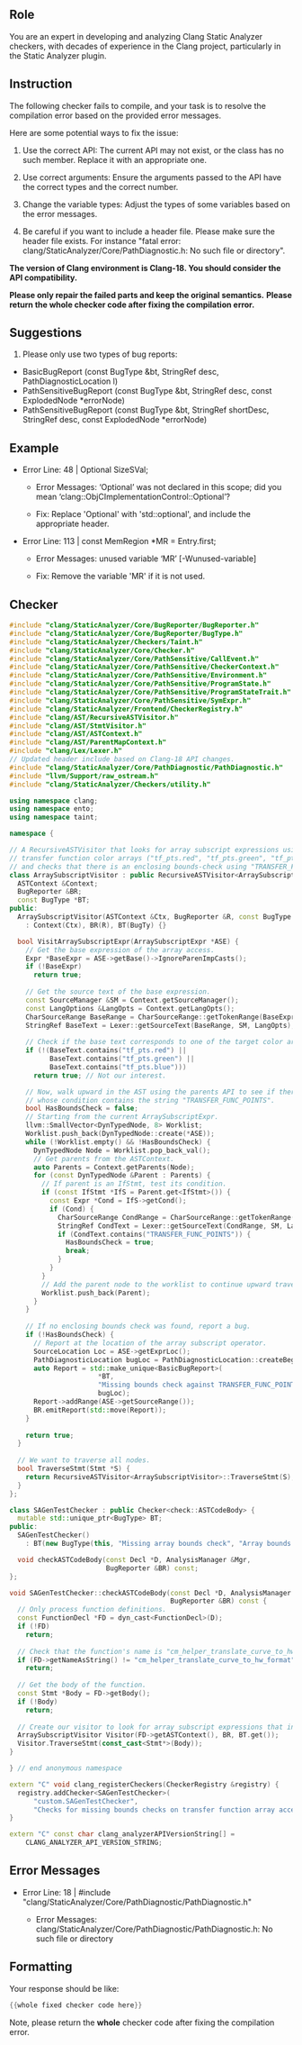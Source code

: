 ## Role

You are an expert in developing and analyzing Clang Static Analyzer checkers, with decades of experience in the Clang project, particularly in the Static Analyzer plugin.

## Instruction

The following checker fails to compile, and your task is to resolve the compilation error based on the provided error messages.

Here are some potential ways to fix the issue:

1. Use the correct API: The current API may not exist, or the class has no such member. Replace it with an appropriate one.

2. Use correct arguments: Ensure the arguments passed to the API have the correct types and the correct number.

3. Change the variable types: Adjust the types of some variables based on the error messages.

4. Be careful if you want to include a header file. Please make sure the header file exists. For instance "fatal error: clang/StaticAnalyzer/Core/PathDiagnostic.h: No such file or directory".

**The version of Clang environment is Clang-18. You should consider the API compatibility.**

**Please only repair the failed parts and keep the original semantics.**
**Please return the whole checker code after fixing the compilation error.**

## Suggestions

1. Please only use two types of bug reports:
  - BasicBugReport (const BugType &bt, StringRef desc, PathDiagnosticLocation l)
  - PathSensitiveBugReport (const BugType &bt, StringRef desc, const ExplodedNode *errorNode)
  - PathSensitiveBugReport (const BugType &bt, StringRef shortDesc, StringRef desc, const ExplodedNode *errorNode)

## Example

- Error Line: 48 |   Optional<DefinedOrUnknownSVal> SizeSVal; 

  - Error Messages: ‘Optional’ was not declared in this scope; did you mean ‘clang::ObjCImplementationControl::Optional’? 

  - Fix: Replace 'Optional<DefinedOrUnknownSVal>' with 'std::optional<DefinedOrUnknownSVal>', and include the appropriate header. 

- Error Line: 113 |     const MemRegion *MR = Entry.first;

    - Error Messages: unused variable ‘MR’ [-Wunused-variable]

    - Fix: Remove the variable 'MR' if it is not used.

## Checker

```cpp
#include "clang/StaticAnalyzer/Core/BugReporter/BugReporter.h"
#include "clang/StaticAnalyzer/Core/BugReporter/BugType.h"
#include "clang/StaticAnalyzer/Checkers/Taint.h"
#include "clang/StaticAnalyzer/Core/Checker.h"
#include "clang/StaticAnalyzer/Core/PathSensitive/CallEvent.h"
#include "clang/StaticAnalyzer/Core/PathSensitive/CheckerContext.h"
#include "clang/StaticAnalyzer/Core/PathSensitive/Environment.h"
#include "clang/StaticAnalyzer/Core/PathSensitive/ProgramState.h"
#include "clang/StaticAnalyzer/Core/PathSensitive/ProgramStateTrait.h"
#include "clang/StaticAnalyzer/Core/PathSensitive/SymExpr.h"
#include "clang/StaticAnalyzer/Frontend/CheckerRegistry.h"
#include "clang/AST/RecursiveASTVisitor.h"
#include "clang/AST/StmtVisitor.h"
#include "clang/AST/ASTContext.h"
#include "clang/AST/ParentMapContext.h"
#include "clang/Lex/Lexer.h"
// Updated header include based on Clang-18 API changes.
#include "clang/StaticAnalyzer/Core/PathDiagnostic/PathDiagnostic.h"
#include "llvm/Support/raw_ostream.h"
#include "clang/StaticAnalyzer/Checkers/utility.h"

using namespace clang;
using namespace ento;
using namespace taint;

namespace {

// A RecursiveASTVisitor that looks for array subscript expressions using one of the
// transfer function color arrays ("tf_pts.red", "tf_pts.green", "tf_pts.blue")
// and checks that there is an enclosing bounds-check using "TRANSFER_FUNC_POINTS".
class ArraySubscriptVisitor : public RecursiveASTVisitor<ArraySubscriptVisitor> {
  ASTContext &Context;
  BugReporter &BR;
  const BugType *BT;
public:
  ArraySubscriptVisitor(ASTContext &Ctx, BugReporter &R, const BugType *BugTy)
    : Context(Ctx), BR(R), BT(BugTy) {}

  bool VisitArraySubscriptExpr(ArraySubscriptExpr *ASE) {
    // Get the base expression of the array access.
    Expr *BaseExpr = ASE->getBase()->IgnoreParenImpCasts();
    if (!BaseExpr)
      return true;
    
    // Get the source text of the base expression.
    const SourceManager &SM = Context.getSourceManager();
    const LangOptions &LangOpts = Context.getLangOpts();
    CharSourceRange BaseRange = CharSourceRange::getTokenRange(BaseExpr->getSourceRange());
    StringRef BaseText = Lexer::getSourceText(BaseRange, SM, LangOpts);
    
    // Check if the base text corresponds to one of the target color arrays.
    if (!(BaseText.contains("tf_pts.red") ||
          BaseText.contains("tf_pts.green") ||
          BaseText.contains("tf_pts.blue")))
      return true; // Not our interest.

    // Now, walk upward in the AST using the parents API to see if there is any IfStmt
    // whose condition contains the string "TRANSFER_FUNC_POINTS".
    bool HasBoundsCheck = false;
    // Starting from the current ArraySubscriptExpr.
    llvm::SmallVector<DynTypedNode, 8> Worklist;
    Worklist.push_back(DynTypedNode::create(*ASE));
    while (!Worklist.empty() && !HasBoundsCheck) {
      DynTypedNode Node = Worklist.pop_back_val();
      // Get parents from the ASTContext.
      auto Parents = Context.getParents(Node);
      for (const DynTypedNode &Parent : Parents) {
        // If parent is an IfStmt, test its condition.
        if (const IfStmt *IfS = Parent.get<IfStmt>()) {
          const Expr *Cond = IfS->getCond();
          if (Cond) {
            CharSourceRange CondRange = CharSourceRange::getTokenRange(Cond->getSourceRange());
            StringRef CondText = Lexer::getSourceText(CondRange, SM, LangOpts);
            if (CondText.contains("TRANSFER_FUNC_POINTS")) {
              HasBoundsCheck = true;
              break;
            }
          }
        }
        // Add the parent node to the worklist to continue upward traversal.
        Worklist.push_back(Parent);
      }
    }
    
    // If no enclosing bounds check was found, report a bug.
    if (!HasBoundsCheck) {
      // Report at the location of the array subscript operator.
      SourceLocation Loc = ASE->getExprLoc();
      PathDiagnosticLocation bugLoc = PathDiagnosticLocation::createBegin(ASE, SM, LangOpts);
      auto Report = std::make_unique<BasicBugReport>(
                      *BT,
                      "Missing bounds check against TRANSFER_FUNC_POINTS for transfer function array access",
                      bugLoc);
      Report->addRange(ASE->getSourceRange());
      BR.emitReport(std::move(Report));
    }
    
    return true;
  }
  
  // We want to traverse all nodes.
  bool TraverseStmt(Stmt *S) {
    return RecursiveASTVisitor<ArraySubscriptVisitor>::TraverseStmt(S);
  }
};

class SAGenTestChecker : public Checker<check::ASTCodeBody> {
  mutable std::unique_ptr<BugType> BT;
public:
  SAGenTestChecker() 
    : BT(new BugType(this, "Missing array bounds check", "Array bounds error")) {}

  void checkASTCodeBody(const Decl *D, AnalysisManager &Mgr,
                        BugReporter &BR) const;
};

void SAGenTestChecker::checkASTCodeBody(const Decl *D, AnalysisManager &Mgr,
                                        BugReporter &BR) const {
  // Only process function definitions.
  const FunctionDecl *FD = dyn_cast<FunctionDecl>(D);
  if (!FD)
    return;
  
  // Check that the function's name is "cm_helper_translate_curve_to_hw_format"
  if (FD->getNameAsString() != "cm_helper_translate_curve_to_hw_format")
    return;
  
  // Get the body of the function.
  const Stmt *Body = FD->getBody();
  if (!Body)
    return;
  
  // Create our visitor to look for array subscript expressions that index transfer function arrays.
  ArraySubscriptVisitor Visitor(FD->getASTContext(), BR, BT.get());
  Visitor.TraverseStmt(const_cast<Stmt*>(Body));
}

} // end anonymous namespace

extern "C" void clang_registerCheckers(CheckerRegistry &registry) {
  registry.addChecker<SAGenTestChecker>(
      "custom.SAGenTestChecker", 
      "Checks for missing bounds checks on transfer function array accesses", "");
}

extern "C" const char clang_analyzerAPIVersionString[] =
    CLANG_ANALYZER_API_VERSION_STRING;

```

## Error Messages 

- Error Line: 18 | #include "clang/StaticAnalyzer/Core/PathDiagnostic/PathDiagnostic.h"

	- Error Messages: clang/StaticAnalyzer/Core/PathDiagnostic/PathDiagnostic.h: No such file or directory



## Formatting 

Your response should be like: 

```cpp
{{whole fixed checker code here}}
```

Note, please return the **whole** checker code after fixing the compilation error.